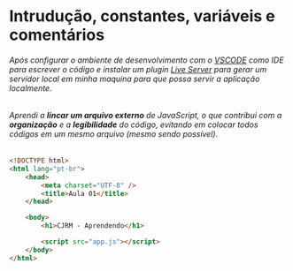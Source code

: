 # Intrudução, constantes, variáveis e comentários

###### Após configurar o ambiente de desenvolvimento com o [VSCODE](https://code.visualstudio.com) como IDE para escrever o código e instalar um plugin [Live Server](https://marketplace.visualstudio.com/items?itemName=ritwickdey.LiveServer) para gerar um servidor local em minha maquina para que possa servir a aplicação localmente.

###### Aprendi a **lincar um arquivo externo** de JavaScript, o que contribui com a **organização** e a **legibilidade** do código, evitando em colocar todos códigos em um mesmo arquivo (mesmo sendo possível).

```html
<!DOCTYPE html>
<html lang="pt-br">	
	<head>
		<meta charset="UTF-8" />
		<title>Aula 01</title>
	</head>

	<body>
		<h1>CJRM - Aprendendo</h1>  

		<script src="app.js"></script>
	</body>
</html>
```

